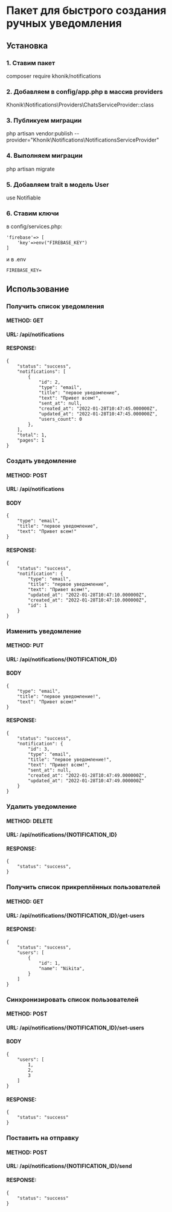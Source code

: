 # Пакет для быстрого создания ручных уведомления

## Установка

### 1. Ставим пакет
composer require khonik/notifications

### 2. Добавляем в config/app.php в массив providers
Khonik\Notifications\Providers\ChatsServiceProvider::class

### 3. Публикуем миграции
php artisan vendor:publish --provider="Khonik\Notifications\NotificationsServiceProvider"

### 4. Выполняем миграции
php artisan migrate

### 5. Добавляем trait в модель User
use Notifiable

### 6. Ставим ключи
в config/services.php:

```
'firebase'=> [
    'key'=>env("FIREBASE_KEY")
]
```

и в .env

```
FIREBASE_KEY=
```

## Использование

### Получить список уведомления

#### METHOD: GET

#### URL: /api/notifications

#### RESPONSE: 
```
{
    "status": "success",
    "notifications": [
        {
            "id": 2,
            "type": "email",
            "title": "первое уведомление",
            "text": "Привет всем!",
            "sent_at": null,
            "created_at": "2022-01-28T10:47:45.000000Z",
            "updated_at": "2022-01-28T10:47:45.000000Z",
            "users_count": 0
        },
    ],
    "total": 1,
    "pages": 1
}
```


### Создать уведомление

#### METHOD: POST

#### URL: /api/notifications

#### BODY

```
{
    "type": "email",
    "title": "первое уведомление",
    "text": "Привет всем!"
}
```

#### RESPONSE: 
```
{
    "status": "success",
    "notification": {
        "type": "email",
        "title": "первое уведомление",
        "text": "Привет всем!",
        "updated_at": "2022-01-28T10:47:10.000000Z",
        "created_at": "2022-01-28T10:47:10.000000Z",
        "id": 1
    }
}
```

### Изменить уведомление

#### METHOD: PUT

#### URL: /api/notifications/{NOTIFICATION_ID}

#### BODY

```
{
    "type": "email",
    "title": "первое уведомление!",
    "text": "Привет всем!"
}
```

#### RESPONSE: 
```
{
    "status": "success",
    "notification": {
        "id": 3,
        "type": "email",
        "title": "первое уведомление!",
        "text": "Привет всем!",
        "sent_at": null,
        "created_at": "2022-01-28T10:47:49.000000Z",
        "updated_at": "2022-01-28T10:47:49.000000Z"
    }
}
```


### Удалить уведомление

#### METHOD: DELETE

#### URL: /api/notifications/{NOTIFICATION_ID}

#### RESPONSE: 
```
{
    "status": "success",
}
```

### Получить список прикреплённых пользователей

#### METHOD: GET

#### URL: /api/notifications/{NOTIFICATION_ID}/get-users

#### RESPONSE:
```
{
    "status": "success",
    "users": [
        {
            "id": 1,
            "name": "Nikita",
        }
    ]
}
```

### Синхронизировать список пользователей

#### METHOD: POST

#### URL: /api/notifications/{NOTIFICATION_ID}/set-users

#### BODY

```
{
    "users": [
        1,
        2,
        3
    ]
}
```

#### RESPONSE:
```
{
    "status": "success"
}
```


### Поставить на отправку

#### METHOD: POST

#### URL: /api/notifications/{NOTIFICATION_ID}/send

#### RESPONSE:
```
{
    "status": "success"
}
```


